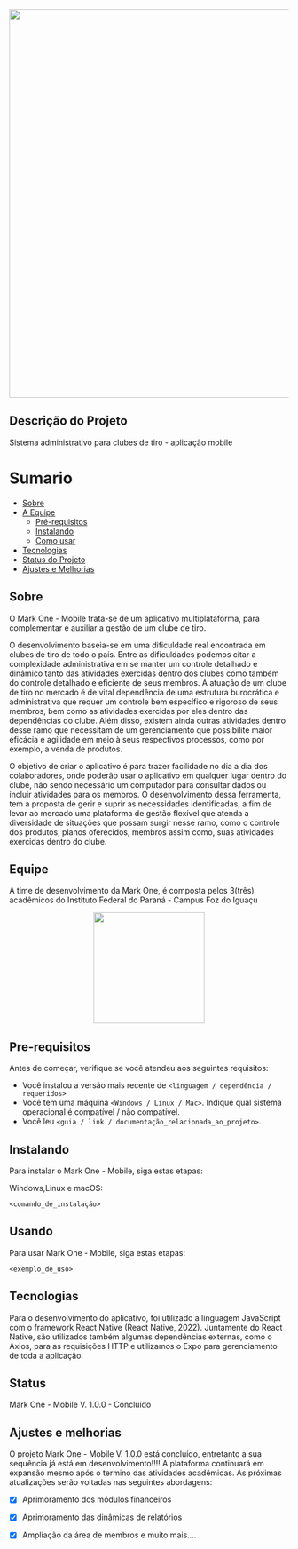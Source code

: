 <!-- # MARK ONE - Mobile -->
<div align="center">
<img src="https://user-images.githubusercontent.com/53586550/158857723-acd102b8-abb7-4a01-a7de-59ce4d7a044e.png" width="700px" />
</div>


## Descrição do Projeto
  <p>Sistema administrativo para clubes de tiro - aplicação mobile</p>

Sumario
=================
   * [Sobre](#Sobre)
   * [A Equipe](#Equipe)
      * [Pré-requisitos](#Pre-requisitos)
      * [Instalando](#Instalando)
      * [Como usar](#Usando)
   * [Tecnologias](#Tecnologias)
   * [Status do Projeto](#status)
   * [Ajustes e Melhorias](#Ajustes-e-Melhorias)


  ## Sobre
  
  <p>
    O Mark One - Mobile trata-se de um aplicativo multiplataforma, para complementar e auxiliar a gestão de um clube de tiro. 
  </p> 
  <p>
	    O desenvolvimento baseia-se em uma dificuldade real encontrada em clubes de tiro de todo o país. Entre as dificuldades podemos citar a complexidade administrativa 
    em se manter um controle detalhado e dinâmico tanto das atividades exercidas dentro dos clubes como também do controle detalhado e eficiente de seus membros.
	    A atuação de um clube de tiro no mercado é de vital dependência de uma estrutura burocrática e administrativa que requer um controle bem específico e rigoroso de 
    seus membros, bem como as atividades exercidas por eles dentro das dependências do clube. Além disso, existem ainda outras atividades dentro desse ramo que 
    necessitam de um gerenciamento que possibilite maior eficácia e agilidade em meio à seus respectivos processos, como por exemplo, a venda de produtos.
</p> 
  <p>  
    O objetivo de criar o aplicativo é para trazer facilidade no dia a dia dos colaboradores, onde poderão usar o aplicativo em qualquer lugar dentro do clube, não sendo
    necessário um computador para consultar dados ou incluir atividades para os membros. O desenvolvimento dessa ferramenta,  tem a proposta de gerir e suprir as 
    necessidades identificadas, a fim de levar ao mercado uma plataforma de gestão flexível que atenda a diversidade de situações que possam surgir nesse ramo, como 
    o controle dos produtos, planos oferecidos, membros assim como, suas atividades exercidas dentro do clube.
</p>
  

## Equipe
  A time de desenvolvimento da Mark One, é composta pelos 3(três) acadêmicos do Instituto Federal do Paraná - Campus Foz do Iguaçu
  <div align="center">
	<img src="https://user-images.githubusercontent.com/53586550/158857889-08294966-5a49-403d-a4b7-6c9716f65ca6.png" height="200px" padding="50px">
</div>

## Pre-requisitos

Antes de começar, verifique se você atendeu aos seguintes requisitos:
<!---exemplos de topico--->
* Você instalou a versão mais recente de `<linguagem / dependência / requeridos>`
* Você tem uma máquina `<Windows / Linux / Mac>`. Indique qual sistema operacional é compatível / não compatível.
* Você leu `<guia / link / documentação_relacionada_ao_projeto>`.

## Instalando

Para instalar o Mark One - Mobile, siga estas etapas:

Windows,Linux e macOS:
```
<comando_de_instalação>
```

## Usando 

Para usar Mark One - Mobile, siga estas etapas:

```
<exemplo_de_uso>
```

## Tecnologias
<p>Para o desenvolvimento do aplicativo, foi utilizado a linguagem JavaScript com o framework React Native (React Native, 2022). Juntamente do React Native, são 
  utilizados também algumas dependências externas, como o Axios, para as requisições HTTP e utilizamos o Expo para gerenciamento de toda a aplicação. </p>
  

## Status
Mark One - Mobile V. 1.0.0 - Concluído


## Ajustes e melhorias

O projeto Mark One - Mobile V. 1.0.0 está concluído, entretanto a sua sequência já está em desenvolvimento!!!!
A plataforma continuará em expansão mesmo após o termino das atividades acadêmicas. As próximas atualizações serão voltadas nas seguintes abordagens: 
- [x] Aprimoramento dos módulos financeiros
- [x] Aprimoramento das dinâmicas de relatórios
- [x] Ampliação da área de membros
e muito mais....


